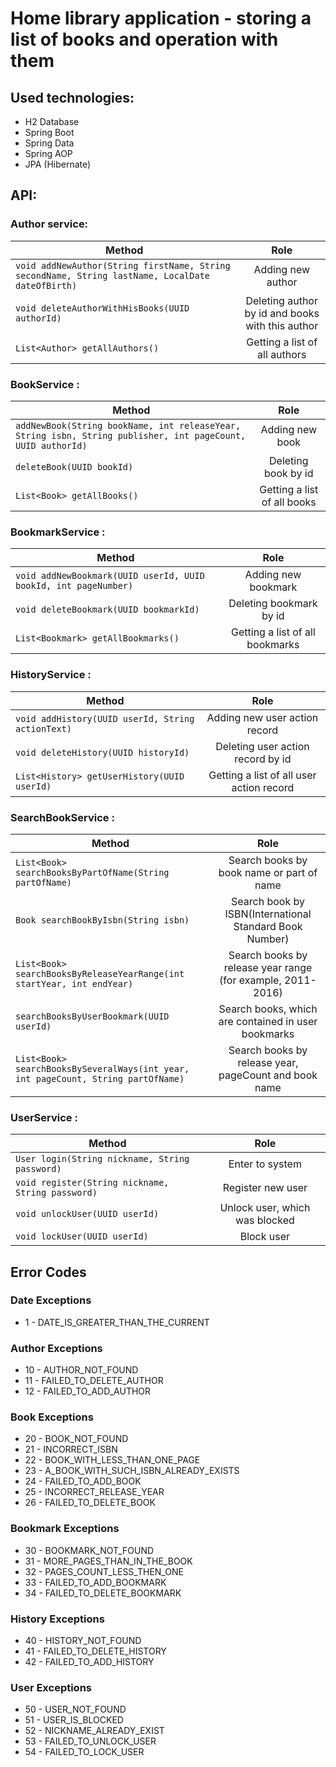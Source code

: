 # Home library application - storing a list of books and operation with them

## Used technologies:

- H2 Database
- Spring Boot
- Spring Data
- Spring AOP
- JPA (Hibernate)

## API:
### Author service:

| Method | Role |
|----------------|:---------:|
| ```void addNewAuthor(String firstName, String secondName, String lastName, LocalDate dateOfBirth) ``` | Adding new author |
| ```void deleteAuthorWithHisBooks(UUID authorId) ``` | Deleting author by id and books with this author |
| ```List<Author> getAllAuthors() ``` | Getting a list of all authors |

### BookService :

| Method | Role |
|----------------|:---------:|
| ```addNewBook(String bookName, int releaseYear, String isbn, String publisher, int pageCount, UUID authorId) ``` | Adding new book |
| ```deleteBook(UUID bookId) ``` | Deleting book by id |
| ``` List<Book> getAllBooks() ``` | Getting a list of all books |

### BookmarkService :

| Method | Role |
|----------------|:---------:|
| ``` void addNewBookmark(UUID userId, UUID bookId, int pageNumber) ``` | Adding new bookmark |
| ``` void deleteBookmark(UUID bookmarkId) ``` | Deleting bookmark by id |
| ``` List<Bookmark> getAllBookmarks() ``` | Getting a list of all bookmarks |

### HistoryService :

| Method | Role |
|----------------|:---------:|
| ``` void addHistory(UUID userId, String actionText) ``` | Adding new user action record |
| ``` void deleteHistory(UUID historyId) ``` | Deleting user action record by id |
| ``` List<History> getUserHistory(UUID userId) ``` | Getting a list of all user action record |

### SearchBookService :

| Method | Role |
|----------------|:---------:|
| ``` List<Book> searchBooksByPartOfName(String partOfName) ``` | Search books by book name or part of name |
| ``` Book searchBookByIsbn(String isbn) ``` | Search book by ISBN(International Standard Book Number) |
| ``` List<Book> searchBooksByReleaseYearRange(int startYear, int endYear) ``` | Search books by release year range (for example, 2011-2016) |
| ``` searchBooksByUserBookmark(UUID userId) ``` | Search books, which are contained in user bookmarks |
| ``` List<Book> searchBooksBySeveralWays(int year, int pageCount, String partOfName) ``` | Search books by release year, pageCount and book name |

### UserService :

| Method | Role |
|----------------|:---------:|
| ``` User login(String nickname, String password) ``` | Enter to system |
| ``` void register(String nickname, String password)  ``` | Register new user |
| ``` void unlockUser(UUID userId) ``` | Unlock user, which was blocked |
| ``` void lockUser(UUID userId) ``` | Block user |


## Error Codes
  ### Date Exceptions
  - 1 - DATE_IS_GREATER_THAN_THE_CURRENT
  ### Author Exceptions
  - 10 - AUTHOR_NOT_FOUND
  - 11 - FAILED_TO_DELETE_AUTHOR
  - 12 - FAILED_TO_ADD_AUTHOR
  ### Book Exceptions
  - 20 - BOOK_NOT_FOUND
  - 21 - INCORRECT_ISBN
  - 22 - BOOK_WITH_LESS_THAN_ONE_PAGE
  - 23 - A_BOOK_WITH_SUCH_ISBN_ALREADY_EXISTS
  - 24 - FAILED_TO_ADD_BOOK
  - 25 - INCORRECT_RELEASE_YEAR
  - 26 - FAILED_TO_DELETE_BOOK
  ### Bookmark Exceptions
  - 30 - BOOKMARK_NOT_FOUND
  - 31 - MORE_PAGES_THAN_IN_THE_BOOK
  - 32 - PAGES_COUNT_LESS_THEN_ONE
  - 33 - FAILED_TO_ADD_BOOKMARK
  - 34 - FAILED_TO_DELETE_BOOKMARK
  ### History Exceptions
  - 40 - HISTORY_NOT_FOUND
  - 41 - FAILED_TO_DELETE_HISTORY
  - 42 - FAILED_TO_ADD_HISTORY
  ### User Exceptions
  - 50 - USER_NOT_FOUND
  - 51 - USER_IS_BLOCKED
  - 52 - NICKNAME_ALREADY_EXIST
  - 53 - FAILED_TO_UNLOCK_USER
  - 54 - FAILED_TO_LOCK_USER


